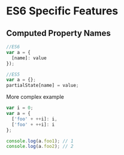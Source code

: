 # ES6 Specific Features

## Computed Property Names

```js
//ES6
var a = {
  [name]: value
});

//ES5
var a = {};
partialState[name] = value;
```

More complex example

```js
var i = 0;
var a = {
  ['foo' + ++i]: i,
  ['foo' + ++i]: i
};

console.log(a.foo1); // 1
console.log(a.foo2); // 2
```

